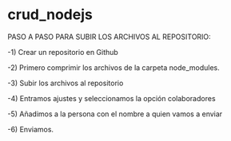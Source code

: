 # crud_nodejs

PASO A PASO PARA SUBIR LOS ARCHIVOS AL REPOSITORIO:

-1) Crear un repositorio en Github

-2) Primero comprimir los archivos de la carpeta node_modules.

-3) Subir los archivos al repositorio

-4) Entramos ajustes y seleccionamos la opción colaboradores

-5) Añadimos a la persona con el nombre a quien vamos a enviar

-6) Enviamos.

